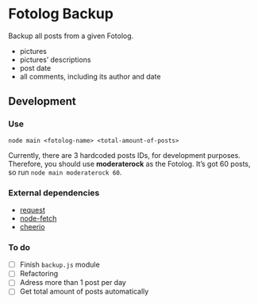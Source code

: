 # Fotolog Backup

Backup all posts from a given Fotolog.

- pictures
- pictures’ descriptions
- post date
- all comments, including its author and date


## Development

### Use

`node main <fotolog-name> <total-amount-of-posts>`

Currently, there are 3 hardcoded posts IDs, for development purposes. Therefore, you should use **moderaterock** as the Fotolog. It’s got 60 posts, so run `node main moderaterock 60`.

### External dependencies

- [request](https://www.npmjs.com/package/request)
- [node-fetch](https://www.npmjs.com/package/node-fetch)
- [cheerio](https://github.com/cheeriojs/cheerio)

### To do

- [ ] Finish `backup.js` module
- [ ] Refactoring
- [ ] Adress more than 1 post per day
- [ ] Get total amount of posts automatically
